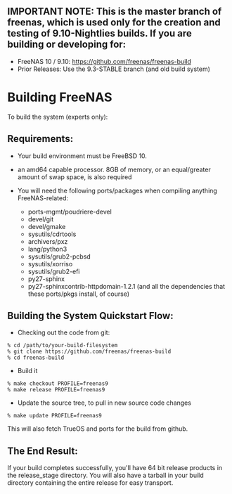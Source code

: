## IMPORTANT NOTE:  This is the master branch of freenas, which is used only for the creation and testing of 9.10-Nightlies builds.  If you are building or developing for:

* FreeNAS 10 / 9.10:	https://github.com/freenas/freenas-build
* Prior Releases:	Use the 9.3-STABLE branch (and old build system)

# Building FreeNAS

To build the system (experts only):

## Requirements:

* Your build environment must be FreeBSD 10.

* an amd64 capable processor.  8GB of memory, or an equal/greater amount
  of swap space, is also required

* You will need the following ports/packages when compiling anything
  FreeNAS-related:
  * ports-mgmt/poudriere-devel
  * devel/git
  * devel/gmake
  * sysutils/cdrtools
  * archivers/pxz
  * lang/python3 
  * sysutils/grub2-pcbsd
  * sysutils/xorriso
  * sysutils/grub2-efi
  * py27-sphinx
  * py27-sphinxcontrib-httpdomain-1.2.1
  (and all the dependencies that these ports/pkgs install, of course)

## Building the System Quickstart Flow:

* Checking out the code from git:

```
% cd /path/to/your-build-filesystem
% git clone https://github.com/freenas/freenas-build
% cd freenas-build
```

* Build it

```
% make checkout PROFILE=freenas9
% make release PROFILE=freenas9
```

* Update the source tree, to pull in new source code changes

```
% make update PROFILE=freenas9
```

This will also fetch TrueOS and ports for the build from github.

## The End Result:

If your build completes successfully, you'll have 64 bit release products in
the release_stage directory.  You will also have a tarball in your build
directory containing the entire release for easy transport.
